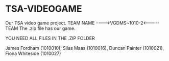 # TSA-VIDEOGAME
Our TSA video game project.
TEAM NAME ---->VGDMS~1010-2<----- TEAM
The .zip file has our game.

YOU NEED ALL FILES IN THE .ZIP FOLDER

James Fordham (1010010), Silas Maas (1010016), Duncan Painter (1010021), Fiona Whiteside (1010027)
